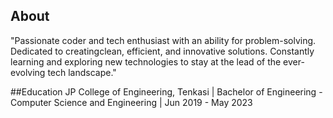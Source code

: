 ## About
 "Passionate coder and tech enthusiast with an ability for problem-solving. Dedicated to creatingclean, efficient, and innovative solutions. Constantly learning and exploring new technologies to stay at the lead of the ever-evolving tech landscape."

 ##Education
 JP College of Engineering, Tenkasi | Bachelor of Engineering - Computer Science and Engineering | Jun 2019 - May 2023
